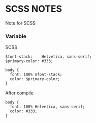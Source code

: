 # SCSS NOTES
Note for SCSS

### Variable
SCSS
```
$font-stack:    Helvetica, sans-serif;
$primary-color: #333;

body {
  font: 100% $font-stack;
  color: $primary-color;
}
```
After compile
```
body {
  font: 100% Helvetica, sans-serif;
  color: #333;
}
```
